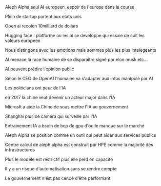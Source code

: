 Aleph Alpha seul AI europeen, espoir de l'europe dans la course

Plein de startup partent aux etats unis

Open ai recoien 10milliard de dollars

Hugging face : platforme ou les ai se developpe qui essaie de suit les valeurs europeen

Nous distingons avec les emotions mais sommes plus les plus intelegeants

AI menace la race humaine de se disparaitre signé par elon musk etc...

AI peuvent prédire l'opinion public

Selon le CEO de OpenAI l'humaine va s'adapter aux infos manipulé par AI

Les politicians ont peur de l'IA

en 2017 la chine veut devenir un acteur major dans l'IA

Microsft a aidé la Chine de sous mettre l'IA au gouvernement

Shanghai plus de camera qui surveille par l'IA

Entrainement IA a bsoin de bcp de gpu d'ou le manque sur le marché

Aleph Alpha se position comme un outil qui peut aider aux services publics

Centre calcul de aleph alpha est construit par HPE comme la majorité des infrastructures

Plus le modele est restrictif plus elle perd en capacité

Il y a un risque d'automatisation sans se rendre compte

Le gouvernement n'est pas cencé d'être performant





